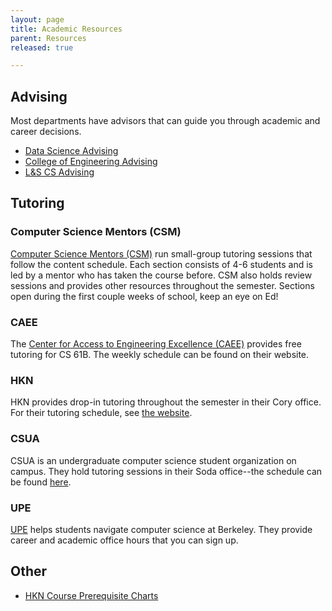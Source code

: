```yaml
---
layout: page
title: Academic Resources
parent: Resources
released: true

---
```


## Advising

Most departments have advisors that can guide you through academic and career decisions. 
- [Data Science Advising](https://data.berkeley.edu/ds-advising)
- [College of Engineering Advising](https://engineering.berkeley.edu/students/advising-counseling/ess-advising/)
- [L&S CS Advising](https://eecs.berkeley.edu/resources/undergrads/cs/advising)

## Tutoring

### Computer Science Mentors (CSM)

[Computer Science Mentors (CSM)](https://csmentors.berkeley.edu/#/) run small-group tutoring sessions that follow the content schedule. Each section consists of 4-6 students and is led by a mentor who has taken the course before. CSM also holds review sessions and provides other resources throughout the semester. Sections open during the first couple weeks of school, keep an eye on Ed!

### CAEE

The [Center for Access to Engineering Excellence (CAEE)](https://engineering.berkeley.edu/students/academic-support/) provides free tutoring for CS 61B. The weekly schedule can be found on their website.

### HKN

HKN provides drop-in tutoring throughout the semester in their Cory office. For their tutoring schedule, see [the website](https://hkn.eecs.berkeley.edu/tutor/). 
 
### CSUA

CSUA is an undergraduate computer science student organization on campus. They hold tutoring sessions in their Soda office--the schedule can be found [here](https://www.csua.berkeley.edu/officers/).

### UPE

[UPE](https://upe.berkeley.edu/services/) helps students navigate computer science at Berkeley. They provide career and academic office hours that you can sign up.

## Other
- [HKN Course Prerequisite Charts](https://hkn.eecs.berkeley.edu/courseguides)
